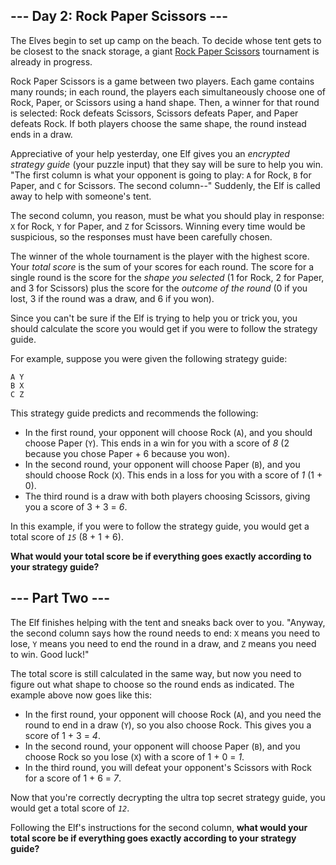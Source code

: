 ## --- Day 2: Rock Paper Scissors ---

The Elves begin to set up camp on the beach. To decide whose tent gets
to be closest to the snack storage, a giant
<a href="https://en.wikipedia.org/wiki/Rock_paper_scissors"
target="_blank">Rock Paper Scissors</a> tournament is already in
progress.

Rock Paper Scissors is a game between two players. Each game contains
many rounds; in each round, the players each simultaneously choose one
of Rock, Paper, or Scissors using a hand shape. Then, a winner for that
round is selected: Rock defeats Scissors, Scissors defeats Paper, and
Paper defeats Rock. If both players choose the same shape, the round
instead ends in a draw.

Appreciative of your help yesterday, one Elf gives you an _encrypted
strategy guide_ (your puzzle input) that they say will be sure to help
you win. "The first column is what your opponent is going to play: `A`
for Rock, `B` for Paper, and `C` for Scissors. The second column--"
Suddenly, the Elf is called away to help with someone's tent.

The second column, <span title="Why do you keep guessing?!">you
reason</span>, must be what you should play in response: `X` for Rock,
`Y` for Paper, and `Z` for Scissors. Winning every time would be
suspicious, so the responses must have been carefully chosen.

The winner of the whole tournament is the player with the highest score.
Your _total score_ is the sum of your scores for each round. The score
for a single round is the score for the _shape you selected_ (1 for
Rock, 2 for Paper, and 3 for Scissors) plus the score for the _outcome
of the round_ (0 if you lost, 3 if the round was a draw, and 6 if you
won).

Since you can't be sure if the Elf is trying to help you or trick you,
you should calculate the score you would get if you were to follow the
strategy guide.

For example, suppose you were given the following strategy guide:

    A Y
    B X
    C Z

This strategy guide predicts and recommends the following:

- In the first round, your opponent will choose Rock (`A`), and you
  should choose Paper (`Y`). This ends in a win for you with a score
  of _8_ (2 because you chose Paper + 6 because you won).
- In the second round, your opponent will choose Paper (`B`), and you
  should choose Rock (`X`). This ends in a loss for you with a score
  of _1_ (1 + 0).
- The third round is a draw with both players choosing Scissors,
  giving you a score of 3 + 3 = _6_.

In this example, if you were to follow the strategy guide, you would get
a total score of _`15`_ (8 + 1 + 6).

**What would your total score be if everything goes exactly according to
your strategy guide?**

## --- Part Two ---

The Elf finishes helping with the tent and sneaks back over to you.
"Anyway, the second column says how the round needs to end: `X` means
you need to lose, `Y` means you need to end the round in a draw, and `Z`
means you need to win. Good luck!"

The total score is still calculated in the same way, but now you need to
figure out what shape to choose so the round ends as indicated. The
example above now goes like this:

- In the first round, your opponent will choose Rock (`A`), and you
  need the round to end in a draw (`Y`), so you also choose Rock. This
  gives you a score of 1 + 3 = _4_.
- In the second round, your opponent will choose Paper (`B`), and you
  choose Rock so you lose (`X`) with a score of 1 + 0 = _1_.
- In the third round, you will defeat your opponent's Scissors with
  Rock for a score of 1 + 6 = _7_.

Now that you're correctly decrypting the ultra top secret strategy
guide, you would get a total score of _`12`_.

Following the Elf's instructions for the second column, **what would your
total score be if everything goes exactly according to your strategy
guide?**
